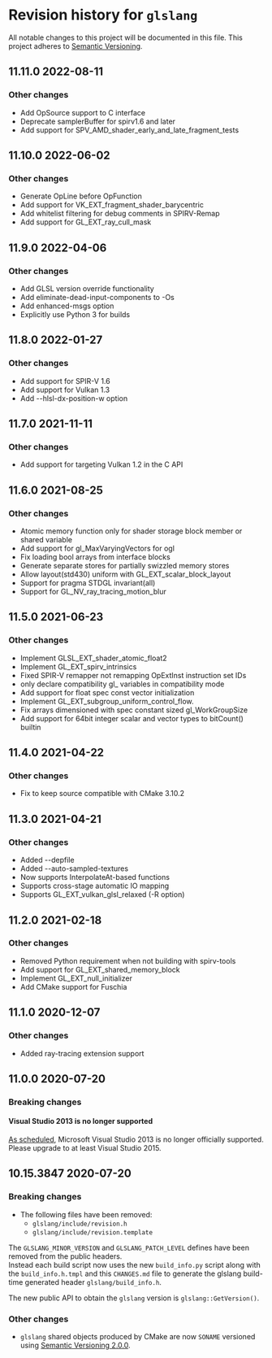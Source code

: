 # Revision history for `glslang`

All notable changes to this project will be documented in this file.
This project adheres to [Semantic Versioning](https://semver.org/).

## 11.11.0 2022-08-11

### Other changes
* Add OpSource support to C interface
* Deprecate samplerBuffer for spirv1.6 and later
* Add support for SPV_AMD_shader_early_and_late_fragment_tests

## 11.10.0 2022-06-02

### Other changes
* Generate OpLine before OpFunction
* Add support for VK_EXT_fragment_shader_barycentric
* Add whitelist filtering for debug comments in SPIRV-Remap
* Add support for GL_EXT_ray_cull_mask

## 11.9.0 2022-04-06

### Other changes
* Add GLSL version override functionality
* Add eliminate-dead-input-components to -Os
* Add enhanced-msgs option
* Explicitly use Python 3 for builds

## 11.8.0 2022-01-27

### Other changes
* Add support for SPIR-V 1.6
* Add support for Vulkan 1.3
* Add --hlsl-dx-position-w option

## 11.7.0 2021-11-11

### Other changes
* Add support for targeting Vulkan 1.2 in the C API

## 11.6.0 2021-08-25

### Other changes
* Atomic memory function only for shader storage block member or shared variable
* Add support for gl_MaxVaryingVectors for ogl
* Fix loading bool arrays from interface blocks
* Generate separate stores for partially swizzled memory stores
* Allow layout(std430) uniform with GL_EXT_scalar_block_layout
* Support for pragma STDGL invariant(all)
* Support for GL_NV_ray_tracing_motion_blur

## 11.5.0 2021-06-23

### Other changes
* Implement GLSL_EXT_shader_atomic_float2
* Implement GL_EXT_spirv_intrinsics
* Fixed SPIR-V remapper not remapping OpExtInst instruction set IDs
* only declare compatibility gl_ variables in compatibility mode
* Add support for float spec const vector initialization
* Implement GL_EXT_subgroup_uniform_control_flow.
* Fix arrays dimensioned with spec constant sized gl_WorkGroupSize
* Add support for 64bit integer scalar and vector types to bitCount() builtin

## 11.4.0 2021-04-22

### Other changes
* Fix to keep source compatible with CMake 3.10.2

## 11.3.0 2021-04-21

### Other changes
* Added --depfile
* Added --auto-sampled-textures
* Now supports InterpolateAt-based functions
* Supports cross-stage automatic IO mapping
* Supports GL_EXT_vulkan_glsl_relaxed (-R option)

## 11.2.0 2021-02-18

### Other changes
* Removed Python requirement when not building with spirv-tools
* Add support for GL_EXT_shared_memory_block
* Implement GL_EXT_null_initializer
* Add CMake support for Fuschia

## 11.1.0 2020-12-07

### Other changes
* Added ray-tracing extension support

## 11.0.0 2020-07-20

### Breaking changes

#### Visual Studio 2013 is no longer supported

[As scheduled](https://github.com/KhronosGroup/glslang/blob/9eef54b2513ca6b40b47b07d24f453848b65c0df/README.md#planned-deprecationsremovals),
Microsoft Visual Studio 2013 is no longer officially supported. Please upgrade
to at least Visual Studio 2015.

## 10.15.3847 2020-07-20

### Breaking changes

* The following files have been removed:
  * `glslang/include/revision.h`
  * `glslang/include/revision.template`

The `GLSLANG_MINOR_VERSION` and `GLSLANG_PATCH_LEVEL` defines have been removed
from the public headers. \
Instead each build script now uses the new `build_info.py`
script along with the `build_info.h.tmpl` and this `CHANGES.md` file to generate
the glslang build-time generated header `glslang/build_info.h`.

The new public API to obtain the `glslang` version is `glslang::GetVersion()`.

### Other changes
* `glslang` shared objects produced by CMake are now `SONAME` versioned using
   [Semantic Versioning 2.0.0](https://semver.org/).
